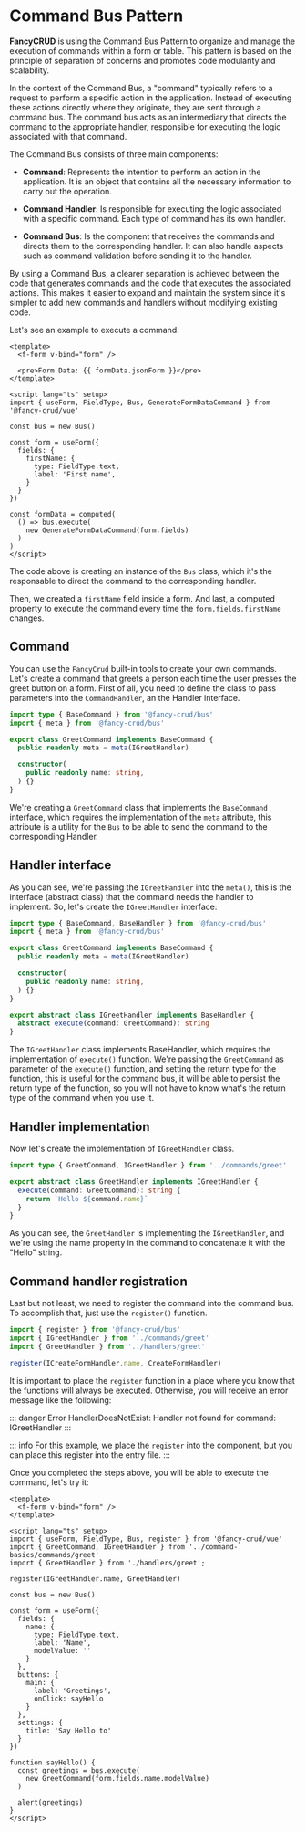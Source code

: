 # Command Bus Pattern

**FancyCRUD** is using the Command Bus Pattern to organize and manage the execution of commands within a form or table. This pattern is based on the principle of separation of concerns and promotes code modularity and scalability.

In the context of the Command Bus, a "command" typically refers to a request to perform a specific action in the application. Instead of executing these actions directly where they originate, they are sent through a command bus. The command bus acts as an intermediary that directs the command to the appropriate handler, responsible for executing the logic associated with that command.

The Command Bus consists of three main components:

- **Command**: Represents the intention to perform an action in the application. It is an object that contains all the necessary information to carry out the operation.

- **Command Handler**: Is responsible for executing the logic associated with a specific command. Each type of command has its own handler.

- **Command Bus**: Is the component that receives the commands and directs them to the corresponding handler. It can also handle aspects such as command validation before sending it to the handler.

By using a Command Bus, a clearer separation is achieved between the code that generates commands and the code that executes the associated actions. This makes it easier to expand and maintain the system since it's simpler to add new commands and handlers without modifying existing code.

Let's see an example to execute a command:

```vue
<template>
  <f-form v-bind="form" />

  <pre>Form Data: {{ formData.jsonForm }}</pre>
</template>

<script lang="ts" setup>
import { useForm, FieldType, Bus, GenerateFormDataCommand } from '@fancy-crud/vue'

const bus = new Bus()

const form = useForm({
  fields: {
    firstName: {
      type: FieldType.text,
      label: 'First name',
    }
  }
})

const formData = computed(
  () => bus.execute(
    new GenerateFormDataCommand(form.fields)
  )
)
</script>
```

The code above is creating an instance of the `Bus` class, which it's the responsable to direct the command to the corresponding handler.

Then, we created a `firstName` field inside a form. And last, a computed property to execute the command every time the `form.fields.firstName` changes.

## Command

You can use the `FancyCrud` built-in tools to create your own commands. Let's create a command that greets a person each time the user presses the greet button on a form. First of all, you need to define the class to pass parameters into the `CommandHandler`, an the Handler interface.

```ts
import type { BaseCommand } from '@fancy-crud/bus'
import { meta } from '@fancy-crud/bus'

export class GreetCommand implements BaseCommand {
  public readonly meta = meta(IGreetHandler)

  constructor(
    public readonly name: string,
  ) {}
}
```

We're creating a `GreetCommand` class that implements the `BaseCommand` interface, which requires the implementation of the `meta` attribute, this attribute is a utility for the `Bus` to be able to send the command to the corresponding Handler.

## Handler interface

As you can see, we're passing the `IGreetHandler` into the `meta()`, this is the interface (abstract class) that the command needs the handler to implement. So, let's create the `IGreetHandler` interface:

```ts
import type { BaseCommand, BaseHandler } from '@fancy-crud/bus'
import { meta } from '@fancy-crud/bus'

export class GreetCommand implements BaseCommand {
  public readonly meta = meta(IGreetHandler)

  constructor(
    public readonly name: string,
  ) {}
}

export abstract class IGreetHandler implements BaseHandler {
  abstract execute(command: GreetCommand): string
}
```

The `IGreetHandler` class implements BaseHandler, which requires the implementation of `execute()` function. We're passing the `GreetCommand` as parameter of the `execute()` function, and setting the return type for the function, this is useful for the command bus, it will be able to persist the return type of the function, so you will not have to know what's the return type of the command when you use it.

## Handler implementation

Now let's create the implementation of `IGreetHandler` class.

```ts
import type { GreetCommand, IGreetHandler } from '../commands/greet'

export abstract class GreetHandler implements IGreetHandler {
  execute(command: GreetCommand): string {
    return `Hello ${command.name}`
  }
}
```

As you can see, the `GreetHandler` is implementing the `IGreetHandler`, and we're using the name property in the command to concatenate it with the "Hello" string.

## Command handler registration

Last but not least, we need to register the command into the command bus. To accomplish that, just use the `register()` function.

```ts
import { register } from '@fancy-crud/bus'
import { IGreetHandler } from '../commands/greet'
import { GreetHandler } from '../handlers/greet'

register(ICreateFormHandler.name, CreateFormHandler)
```

It is important to place the `register` function in a place where you know that the functions will always be executed. Otherwise, you will receive an error message like the following:

::: danger Error
HandlerDoesNotExist: Handler not found for command: IGreetHandler
:::

::: info
For this example, we place the `register` into the component, but you can place this register into the entry file.
:::

Once you completed the steps above, you will be able to execute the command, let's try it:

```vue
<template>
  <f-form v-bind="form" />
</template>

<script lang="ts" setup>
import { useForm, FieldType, Bus, register } from '@fancy-crud/vue'
import { GreetCommand, IGreetHandler } from '../command-basics/commands/greet'
import { GreetHandler } from './handlers/greet';

register(IGreetHandler.name, GreetHandler)

const bus = new Bus()

const form = useForm({
  fields: {
    name: {
      type: FieldType.text,
      label: 'Name',
      modelValue: ''
    }
  },
  buttons: {
    main: {
      label: 'Greetings',
      onClick: sayHello
    }
  },
  settings: {
    title: 'Say Hello to'
  }
})

function sayHello() {
  const greetings = bus.execute(
    new GreetCommand(form.fields.name.modelValue)
  )

  alert(greetings)
}
</script>

```

<GreetForm />
